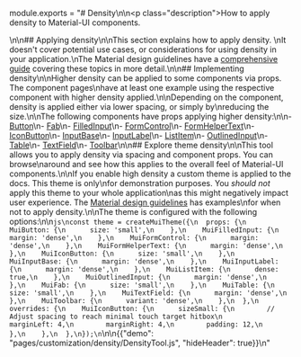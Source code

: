 module.exports = "# Density\n\n<p class=\"description\">How to apply density to Material-UI components.</p>\n\n## Applying density\n\nThis section explains how to apply density. \nIt doesn't cover potential use cases, or considerations for using density in your application.\nThe Material design guidelines have a [comprehensive guide](https://material.io/design/layout/applying-density.html#typographic-density) covering these topics in more detail.\n\n## Implementing density\n\nHigher density can be applied to some components via props. The component pages\nhave at least one example using the respective component with higher density applied.\n\nDepending on the component, density is applied either via lower spacing, or simply by\nreducing the size.\n\nThe following components have props applying higher density:\n\n- [Button](/api/button/)\n- [Fab](/api/fab/)\n- [FilledInput](/api/filled-input/)\n- [FormControl](/api/form-control/)\n- [FormHelperText](/api/form-helper-text/)\n- [IconButton](/api/icon-button/)\n- [InputBase](/api/input-base/)\n- [InputLabel](/api/input-label/)\n- [ListItem](/api/list-item/)\n- [OutlinedInput](/api/outlined-input/)\n- [Table](/api/table/)\n- [TextField](/api/text-field/)\n- [Toolbar](/api/toolbar/)\n\n## Explore theme density\n\nThis tool allows you to apply density via spacing and component props. You can browse\naround and see how this applies to the overall feel of Material-UI components.\n\nIf you enable high density a custom theme is applied to the docs. This theme is only\nfor demonstration purposes. You _should not_ apply this theme to your whole application\nas this might negatively impact user experience. The [Material design guidelines](https://material.io/design/layout/applying-density.html#typographic-density) has examples\nfor when not to apply density.\n\nThe theme is configured with the following options:\n\n```js\nconst theme = createMuiTheme({\n  props: {\n    MuiButton: {\n      size: 'small',\n    },\n    MuiFilledInput: {\n      margin: 'dense',\n    },\n    MuiFormControl: {\n      margin: 'dense',\n    },\n    MuiFormHelperText: {\n      margin: 'dense',\n    },\n    MuiIconButton: {\n      size: 'small',\n    },\n    MuiInputBase: {\n      margin: 'dense',\n    },\n    MuiInputLabel: {\n      margin: 'dense',\n    },\n    MuiListItem: {\n      dense: true,\n    },\n    MuiOutlinedInput: {\n      margin: 'dense',\n    },\n    MuiFab: {\n      size: 'small',\n    },\n    MuiTable: {\n      size: 'small',\n    },\n    MuiTextField: {\n      margin: 'dense',\n    },\n    MuiToolbar: {\n      variant: 'dense',\n    },\n  },\n  overrides: {\n    MuiIconButton: {\n      sizeSmall: {\n        // Adjust spacing to reach minimal touch target hitbox\n        marginLeft: 4,\n        marginRight: 4,\n        padding: 12,\n      },\n    },\n  },\n});\n```\n\n{{\"demo\": \"pages/customization/density/DensityTool.js\", \"hideHeader\": true}}\n"